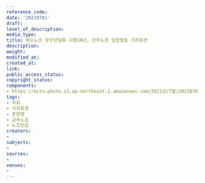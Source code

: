 ```yaml
---
reference_code: 
date: '20210701'
draft: 
level_of_description: 
media_type: 
title: 복수노조 창구단일화 시행10년, 민주노총 입장발표 기자회견
description: 
weight: 
modified_at: 
created_at: 
link: 
public_access_status: 
copyright_status: 
components:
- https://kctu-photo.s3.ap-northeast-2.amazonaws.com/2021년/7월/20210701-복수노조+창구단일화+시행10년,+민주노총+입장발표+기자회견_국회_기자회견_총연맹_금속노조_노조탄압/403622_59243_4511.jpg
tags:
- 국회
- 기자회견
- 총연맹
- 금속노조
- 노조탄압
creators:
- 
subjects:
- 
sources:
- 
venues:
- 
---
```

